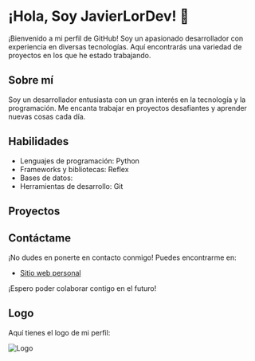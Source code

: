 # ¡Hola, Soy JavierLorDev! 👋

¡Bienvenido a mi perfil de GitHub! Soy un apasionado desarrollador con experiencia en diversas tecnologías. Aquí encontrarás una variedad de proyectos en los que he estado trabajando.

## Sobre mí

Soy un desarrollador entusiasta con un gran interés en la tecnología y la programación. Me encanta trabajar en proyectos desafiantes y aprender nuevas cosas cada día.

## Habilidades

- Lenguajes de programación: Python
- Frameworks y bibliotecas: Reflex
- Bases de datos:
- Herramientas de desarrollo: Git

## Proyectos 



## Contáctame

¡No dudes en ponerte en contacto conmigo! Puedes encontrarme en:


- [Sitio web personal](JavierLorDev.con)

¡Espero poder colaborar contigo en el futuro!

## Logo

Aquí tienes el logo de mi perfil:

![Logo](url_del_logo_pequeño)

